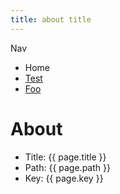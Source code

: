 ```yaml
---
title: about title
---
```


Nav

- <RouterLink to="/">Home</RouterLink>
- [Test](../test.md)
- [Foo](../foo/index.md)

# About

- Title: {{ page.title }}
- Path: {{ page.path }}
- Key: {{ page.key }}

<script>
import { usePageData } from '@vuepress/client'

export default {
  setup() {
    const { page } = usePageData()

    return {
      page
    }
  }
}
</script>
